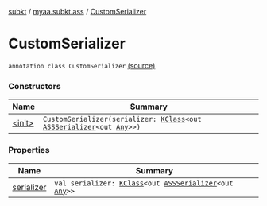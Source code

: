 [subkt](../../index.md) / [myaa.subkt.ass](../index.md) / [CustomSerializer](./index.md)

# CustomSerializer

`annotation class CustomSerializer` [(source)](https://github.com/Myaamori/SubKt/blob/0.1.13/src/main/kotlin/myaa/subkt/ass/parser.kt#L708)

### Constructors

| Name | Summary |
|---|---|
| [&lt;init&gt;](-init-.md) | `CustomSerializer(serializer: `[`KClass`](https://kotlinlang.org/api/latest/jvm/stdlib/kotlin.reflect/-k-class/index.html)`<out `[`ASSSerializer`](../-a-s-s-serializer/index.md)`<out `[`Any`](https://kotlinlang.org/api/latest/jvm/stdlib/kotlin/-any/index.html)`>>)` |

### Properties

| Name | Summary |
|---|---|
| [serializer](serializer.md) | `val serializer: `[`KClass`](https://kotlinlang.org/api/latest/jvm/stdlib/kotlin.reflect/-k-class/index.html)`<out `[`ASSSerializer`](../-a-s-s-serializer/index.md)`<out `[`Any`](https://kotlinlang.org/api/latest/jvm/stdlib/kotlin/-any/index.html)`>>` |
